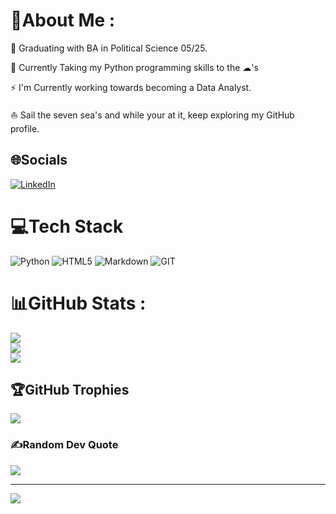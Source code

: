 # 💫About Me :
🍎 Graduating with BA in Political Science 05/25.

🐍 Currently Taking my Python programming skills to the ☁'s

⚡ I'm Currently working towards becoming a Data Analyst.

⛵ Sail the seven sea's and while your at it, keep exploring my
GitHub profile.


## 🌐Socials
[![LinkedIn](https://img.shields.io/badge/LinkedIn-%230077B5.svg?logo=linkedin&logoColor=white)](https://linkedin.com/in/https://www.linkedin.com/in/dean-lour-78755833b/) 

# 💻Tech Stack
![Python](https://img.shields.io/badge/python-3670A0?style=plastic&logo=python&logoColor=ffdd54)  ![HTML5](https://img.shields.io/badge/html5-%23E34F26.svg?style=plastic&logo=html5&logoColor=white) ![Markdown](https://img.shields.io/badge/markdown-%23000000.svg?style=plastic&logo=markdown&logoColor=white)  ![GIT](https://gcdnb.pbrd.co/images/seDu0ukSwEDu.png?o=1)
# 📊GitHub Stats :
![](https://github-readme-stats.vercel.app/api?username=SouDLour&theme=blue-green&hide_border=true&include_all_commits=true&count_private=true)<br/>
![](https://github-readme-streak-stats.herokuapp.com?user=souDLour&theme=tokyonight&mode=weekly)<br>
![](https://github-readme-stats.vercel.app/api/top-langs/?username=SouDLour&theme=blue-green&hide_border=true&include_all_commits=true&count_private=true&layout=compact)

## 🏆GitHub Trophies
![](https://github-trophies.vercel.app/?username=SouDLour&theme=radical&no-frame=false&no-bg=false&margin-w=4)

### ✍️Random Dev Quote
![](https://quotes-github-readme.vercel.app/api?type=vetical&theme=gruvbox)

---
[![](https://visitcount.itsvg.in/api?id=SouDLour&icon=9&color=0)](https://visitcount.itsvg.in)

